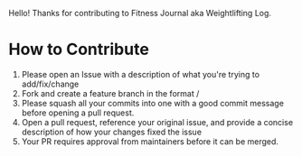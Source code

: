 Hello! Thanks for contributing to Fitness Journal aka Weightlifting Log.
# How to Contribute
1. Please open an Issue with a description of what you're trying to add/fix/change
2. Fork and create a feature branch in the format <some-description>/<your issue number>
3. Please squash all your commits into one with a good commit message before opening a pull request.
4. Open a pull request, reference your original issue, and provide a concise description of how your changes fixed the issue
5. Your PR requires approval from maintainers before it can be merged.
